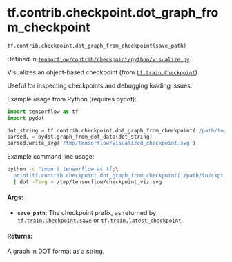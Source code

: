 <div itemscope itemtype="http://developers.google.com/ReferenceObject">
<meta itemprop="name" content="tf.contrib.checkpoint.dot_graph_from_checkpoint" />
</div>

# tf.contrib.checkpoint.dot_graph_from_checkpoint

``` python
tf.contrib.checkpoint.dot_graph_from_checkpoint(save_path)
```



Defined in [`tensorflow/contrib/checkpoint/python/visualize.py`](https://www.tensorflow.org/code/tensorflow/contrib/checkpoint/python/visualize.py).

Visualizes an object-based checkpoint (from <a href="../../../tf/train/Checkpoint.md"><code>tf.train.Checkpoint</code></a>).

Useful for inspecting checkpoints and debugging loading issues.

Example usage from Python (requires pydot):
```python
import tensorflow as tf
import pydot

dot_string = tf.contrib.checkpoint.dot_graph_from_checkpoint('/path/to/ckpt')
parsed, = pydot.graph_from_dot_data(dot_string)
parsed.write_svg('/tmp/tensorflow/visualized_checkpoint.svg')
```

Example command line usage:
```sh
python -c "import tensorflow as tf;\
  print(tf.contrib.checkpoint.dot_graph_from_checkpoint('/path/to/ckpt'))"\
  | dot -Tsvg > /tmp/tensorflow/checkpoint_viz.svg
```

#### Args:

* <b>`save_path`</b>: The checkpoint prefix, as returned by <a href="../../../tf/train/Checkpoint.md#save"><code>tf.train.Checkpoint.save</code></a>
    or <a href="../../../tf/train/latest_checkpoint.md"><code>tf.train.latest_checkpoint</code></a>.

#### Returns:

A graph in DOT format as a string.